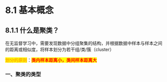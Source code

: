 # 8.1 基本概念

## 8.1.1 什么是聚类？

在无监督学习中，需要发现数据中分组聚集的结构，并根据数据中样本与样本之间的距离或相似度，将样本划分为若干组/类/簇（cluster）



<mark style="color:orange;">**划分的原则**</mark>：<mark style="color:red;">**类内样本距离小，类间样本距离大**</mark>



### 一、聚类的类型

